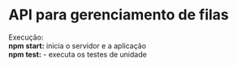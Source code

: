 # API para gerenciamento de filas

Execução:<br>
<b>npm start:</b> inicia o servidor e a aplicação<br>
<b>npm test:</b> - executa os testes de unidade

